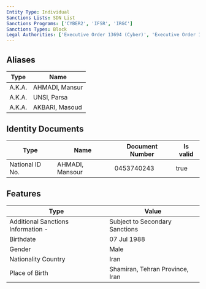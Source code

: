 ```yaml
---
Entity Type: Individual
Sanctions Lists: SDN List
Sanctions Programs: ['CYBER2', 'IFSR', 'IRGC']
Sanctions Types: Block
Legal Authorities: ['Executive Order 13694 (Cyber)', 'Executive Order 13757 (Cyber)']
---
```


## Aliases
| Type  | Name      | 
|-------|-----------|
| A.K.A. | AHMADI, Mansur |
| A.K.A. | UNSI, Parsa |
| A.K.A. | AKBARI, Masoud |

## Identity Documents
| Type  | Name      | Document Number | Is valid |
|-------|-----------|-----------------|----------|
| National ID No. | AHMADI, Mansour | 0453740243 | true |

## Features
| Type  | Value      |
|-------|------------|
| Additional Sanctions Information - | Subject to Secondary Sanctions |
| Birthdate | 07 Jul 1988 |
| Gender | Male |
| Nationality Country | Iran |
| Place of Birth | Shamiran, Tehran Province, Iran |

